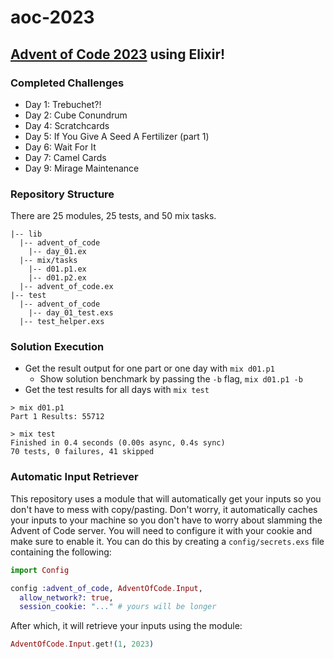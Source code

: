 # aoc-2023

## [Advent of Code 2023](https://adventofcode.com/2023) using Elixir!

### Completed Challenges

- Day 1: Trebuchet?!
- Day 2: Cube Conundrum
- Day 4: Scratchcards
- Day 5: If You Give A Seed A Fertilizer (part 1)
- Day 6: Wait For It
- Day 7: Camel Cards
- Day 9: Mirage Maintenance

### Repository Structure

There are 25 modules, 25 tests, and 50 mix tasks.

```text
|-- lib
  |-- advent_of_code
    |-- day_01.ex
  |-- mix/tasks
    |-- d01.p1.ex
    |-- d01.p2.ex
  |-- advent_of_code.ex
|-- test
  |-- advent_of_code
    |-- day_01_test.exs
  |-- test_helper.exs
```

### Solution Execution

- Get the result output for one part or one day with `mix d01.p1`
  - Show solution benchmark by passing the `-b` flag, `mix d01.p1 -b`
- Get the test results for all days with `mix test`

```text
> mix d01.p1
Part 1 Results: 55712
```

```text
> mix test
Finished in 0.4 seconds (0.00s async, 0.4s sync)
70 tests, 0 failures, 41 skipped
```

###  Automatic Input Retriever

This repository uses a module that will automatically get your inputs so you
don't have to mess with copy/pasting. Don't worry, it automatically caches your
inputs to your machine so you don't have to worry about slamming the Advent of
Code server. You will need to configure it with your cookie and make sure to
enable it. You can do this by creating a `config/secrets.exs` file containing
the following:

```elixir
import Config

config :advent_of_code, AdventOfCode.Input,
  allow_network?: true,
  session_cookie: "..." # yours will be longer
```

After which, it will retrieve your inputs using the module:

```elixir
AdventOfCode.Input.get!(1, 2023)
```
